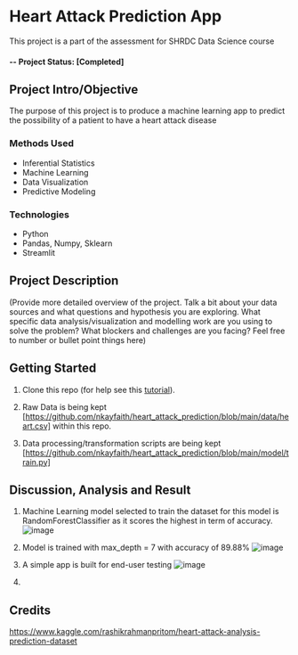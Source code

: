 # Heart Attack Prediction App
This project is a part of the assessment for SHRDC Data Science course

#### -- Project Status: [Completed]

## Project Intro/Objective
The purpose of this project is to produce a machine learning app to predict the possibility of a patient to have a heart attack disease

### Methods Used
* Inferential Statistics
* Machine Learning
* Data Visualization
* Predictive Modeling


### Technologies
* Python
* Pandas, Numpy, Sklearn
* Streamlit

## Project Description
(Provide more detailed overview of the project.  Talk a bit about your data sources and what questions and hypothesis you are exploring. What specific data analysis/visualization and modelling work are you using to solve the problem? What blockers and challenges are you facing?  Feel free to number or bullet point things here)


## Getting Started

1. Clone this repo (for help see this [tutorial](https://help.github.com/articles/cloning-a-repository/)).
2. Raw Data is being kept [https://github.com/nkayfaith/heart_attack_prediction/blob/main/data/heart.csv] within this repo.
    
3. Data processing/transformation scripts are being kept [https://github.com/nkayfaith/heart_attack_prediction/blob/main/model/train.py]

## Discussion, Analysis and Result
1. Machine Learning model selected to train the dataset for this model is RandomForestClassifier as it scores the highest in term of accuracy.
![image](static/model_selection_from_score.png)

2. Model is trained with max_depth = 7 with accuracy of 89.88%
![image](static/result_screenhot.png)

3. A simple app is built for end-user testing
![image](static/app_screenshot.png)
5. 


## Credits
https://www.kaggle.com/rashikrahmanpritom/heart-attack-analysis-prediction-dataset
